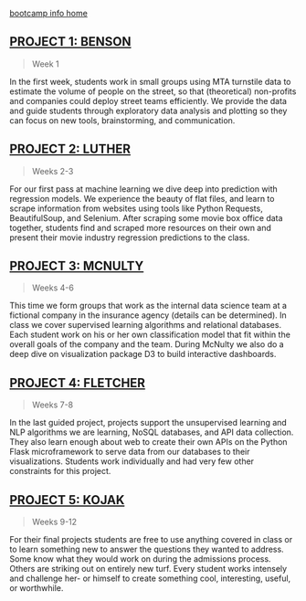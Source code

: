 [bootcamp info home](../README.md)

## [PROJECT 1: BENSON](/projects/01-benson/)

> Week 1

In the first week, students work in small groups using MTA turnstile
data to estimate the volume of people on the street, so that
(theoretical) non-profits and companies could deploy street teams
efficiently. We provide the data and guide students through
exploratory data analysis and plotting so they can focus on new tools,
brainstorming, and communication.


## [PROJECT 2: LUTHER](/projects/02-luther)

> Weeks 2-3

For our first pass at machine learning we dive deep into prediction
with regression models. We experience the beauty of flat files, and
learn to scrape information from websites using tools like Python
Requests, BeautifulSoup, and Selenium. After scraping some movie box
office data together, students find and scraped more resources on
their own and present their movie industry regression predictions to
the class.


## [PROJECT 3: MCNULTY](/projects/03-mcnulty)

> Weeks 4-6

This time we form groups that work as the internal data science team
at a fictional company in the insurance agency (details can be
determined). In class we cover supervised learning algorithms and
relational databases. Each student work on his or her own
classification model that fit within the overall goals of the company
and the team. During McNulty we also do a deep dive on visualization
package D3 to build interactive dashboards.


## [PROJECT 4: FLETCHER](/projects/04-fletcher)

> Weeks 7-8

In the last guided project, projects support the unsupervised learning
and NLP algorithms we are learning, NoSQL databases, and API data
collection. They also learn enough about web to create their own APIs
on the Python Flask microframework to serve data from our databases to
their visualizations. Students work individually and had very few
other constraints for this project.


## [PROJECT 5: KOJAK](/projects/05-kojak)

> Weeks 9-12

For their final projects students are free to use anything covered in
class or to learn something new to answer the questions they wanted to
address. Some know what they would work on during the admissions
process. Others are striking out on entirely new turf. Every student
works intensely and challenge her- or himself to create something
cool, interesting, useful, or worthwhile.
